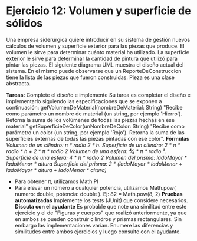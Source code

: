 # Ejercicio 12: Volumen y superficie de sólidos
Una empresa siderúrgica quiere introducir en su sistema de gestión nuevos cálculos de volumen y superficie exterior para las piezas que produce. El volumen le sirve para determinar cuánto material ha utilizado. La superficie exterior le sirve para determinar la cantidad de pintura que utilizó para pintar las piezas.
El siguiente diagrama UML muestra el diseño actual del sistema. En el mismo puede observarse que un ReporteDeConstruccion tiene la lista de las piezas que fueron construidas. Pieza es una clase abstracta. 

**Tareas:**
Complete el diseño e implemente
Su tarea es completar el diseño e implementarlo siguiendo las especificaciones que se exponen a continuación:
getVolumenDeMaterial(nombreDeMaterial: String)
"Recibe como parámetro un nombre de material (un string, por ejemplo 'Hierro'). Retorna la suma de los volúmenes de todas las piezas hechas en ese material"
getSuperficieDeColor(unNombreDeColor: String)
"Recibe como parámetro un color (un string, por ejemplo 'Rojo'). Retorna la suma de las superficies externas de todas las piezas pintadas con ese color".
**Fórmulas**
_Volumen de un cilindro: π * radio 2 * h._
_Superficie de un cilindro: 2 * π * radio  * h + 2 * π * radio 2_ 
_Volumen de una esfera: ⁴⁄₃ * π * radio ³._
_Superficie de una esfera: 4 * π * radio 2_
_Volumen del prisma: ladoMayor * ladoMenor * altura_
_Superficie del prisma: 2 * (ladoMayor * ladoMenor + ladoMayor * altura + ladoMenor * altura)_

- Para obtener π, utilizamos Math.PI
- Para elevar un número a cualquier potencia, utilizamos Math.pow( numero: double, potencia: double ). Ej: 82  = Math.pow(8, 2) 
**Pruebas automatizadas**
Implemente los tests (JUnit) que considere necesarios.
**Discuta con el ayudante**
Es probable que note una similitud entre este ejercicio y el de "Figuras y cuerpos" que realizó anteriormente, ya que en ambos se pueden construir cilindros y prismas rectangulares. Sin embargo las implementaciones varían.  Enumere las diferencias y similitudes entre ambos ejercicios y luego consulte con el ayudante.
